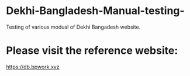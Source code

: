 # Dekhi-Bangladesh-Manual-testing-
Testing of various modual of Dekhi Bangadesh website.



# Please visit the reference website: 
https://db.bpwork.xyz


